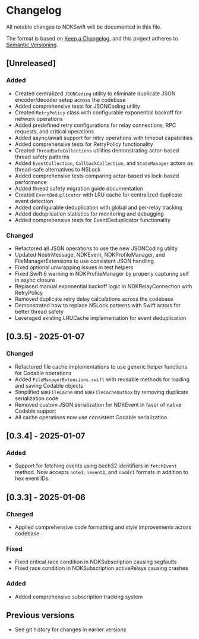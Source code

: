 # Changelog

All notable changes to NDKSwift will be documented in this file.

The format is based on [Keep a Changelog](https://keepachangelog.com/en/1.0.0/),
and this project adheres to [Semantic Versioning](https://semver.org/spec/v2.0.0.html).

## [Unreleased]

### Added
- Created centralized `JSONCoding` utility to eliminate duplicate JSON encoder/decoder setup across the codebase
- Added comprehensive tests for JSONCoding utility
- Created `RetryPolicy` class with configurable exponential backoff for network operations
- Added predefined retry configurations for relay connections, RPC requests, and critical operations
- Added async/await support for retry operations with timeout capabilities
- Added comprehensive tests for RetryPolicy functionality
- Created `ThreadSafeCollections` utilities demonstrating actor-based thread safety patterns
- Added `EventCollection`, `CallbackCollection`, and `StateManager` actors as thread-safe alternatives to NSLock
- Added comprehensive tests comparing actor-based vs lock-based performance
- Added thread safety migration guide documentation
- Created `EventDeduplicator` with LRU cache for centralized duplicate event detection
- Added configurable deduplication with global and per-relay tracking
- Added deduplication statistics for monitoring and debugging
- Added comprehensive tests for EventDeduplicator functionality

### Changed
- Refactored all JSON operations to use the new JSONCoding utility
- Updated NostrMessage, NDKEvent, NDKProfileManager, and FileManagerExtensions to use consistent JSON handling
- Fixed optional unwrapping issues in test helpers
- Fixed Swift 6 warning in NDKProfileManager by properly capturing self in async closure
- Replaced manual exponential backoff logic in NDKRelayConnection with RetryPolicy
- Removed duplicate retry delay calculations across the codebase
- Demonstrated how to replace NSLock patterns with Swift actors for better thread safety
- Leveraged existing LRUCache implementation for event deduplication

## [0.3.5] - 2025-01-07

### Changed
- Refactored file cache implementations to use generic helper functions for Codable operations
- Added `FileManagerExtensions.swift` with reusable methods for loading and saving Codable objects
- Simplified `NDKFileCache` and `NDKFileCacheOutbox` by removing duplicate serialization code
- Removed custom JSON serialization for NDKEvent in favor of native Codable support
- All cache operations now use consistent Codable serialization

## [0.3.4] - 2025-01-07

### Added
- Support for fetching events using bech32 identifiers in `fetchEvent` method. Now accepts `note1`, `nevent1`, and `naddr1` formats in addition to hex event IDs.

## [0.3.3] - 2025-01-06

### Changed
- Applied comprehensive code formatting and style improvements across codebase

### Fixed
- Fixed critical race condition in NDKSubscription causing segfaults
- Fixed race condition in NDKSubscription activeRelays causing crashes

### Added
- Added comprehensive subscription tracking system

## Previous versions
- See git history for changes in earlier versions
